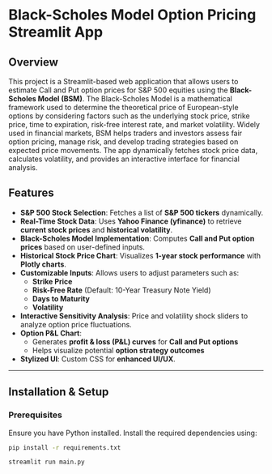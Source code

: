 # Black-Scholes Model Option Pricing Streamlit App

## Overview

This project is a Streamlit-based web application that allows users to estimate Call and Put option prices for S&P 500 equities using the **Black-Scholes Model (BSM)**. The Black-Scholes Model is a mathematical framework used to determine the theoretical price of European-style options by considering factors such as the underlying stock price, strike price, time to expiration, risk-free interest rate, and market volatility. Widely used in financial markets, BSM helps traders and investors assess fair option pricing, manage risk, and develop trading strategies based on expected price movements. The app dynamically fetches stock price data, calculates volatility, and provides an interactive interface for financial analysis.
## Features

- **S&P 500 Stock Selection**: Fetches a list of **S&P 500 tickers** dynamically.
- **Real-Time Stock Data**: Uses **Yahoo Finance (yfinance)** to retrieve **current stock prices** and **historical volatility**.
- **Black-Scholes Model Implementation**: Computes **Call and Put option prices** based on user-defined inputs.
- **Historical Stock Price Chart**: Visualizes **1-year stock performance** with **Plotly charts**.
- **Customizable Inputs**: Allows users to adjust parameters such as:
  - **Strike Price**
  - **Risk-Free Rate** (Default: 10-Year Treasury Note Yield)
  - **Days to Maturity**
  - **Volatility**
- **Interactive Sensitivity Analysis**: Price and volatility shock sliders to analyze option price fluctuations.
- **Option P&L Chart**:
  - Generates **profit & loss (P&L) curves** for **Call and Put options**  
  - Helps visualize potential **option strategy outcomes**
- **Stylized UI**: Custom CSS for **enhanced UI/UX**.

---

## Installation & Setup

### Prerequisites

Ensure you have Python installed. Install the required dependencies using:

```bash
pip install -r requirements.txt

streamlit run main.py

